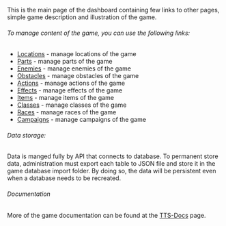 This is the main page of the dashboard containing few links to other pages, simple game description and illustration of the game.

###### To manage content of the game, you can use the following links:
- [Locations](/dungeon/locations) - manage locations of the game
- [Parts](/dungeon/parts) - manage parts of the game
- [Enemies](/dungeon/enemies) - manage enemies of the game
- [Obstacles](/dungeon/obstacles) - manage obstacles of the game
- [Actions](/mechanics/actions) - manage actions of the game
- [Effects](/mechanics/effects) - manage effects of the game
- [Items](/mechanics/items) - manage items of the game
- [Classes](/character/classes) - manage classes of the game
- [Races](/character/races) - manage races of the game
- [Campaigns](/world/campaigns) - manage campaigns of the game

###### Data storage:
Data is manged fully by API that connects to database. To permanent store data, administration must export each table to JSON file
and store it in the game database import folder. By doing so, the data will be persistent even when a database needs to be recreated.

###### Documentation
More of the game documentation can be found at the [TTS-Docs](https://docs.tts-game.fun) page.
